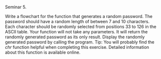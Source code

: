 Seminar 5.	

Write a flowchart for the function that generates a random password. The password should have a random length of between 7 and 10 characters. Each character should be randomly selected from positions 33 to 126 in the ASCII table. Your function will not take any parameters. It will return the randomly generated password as its only result. Display the randomly generated password by calling the program. Tip: You will probably find the *chr* function helpful when completing this exercise. Detailed information about this function is available online.
